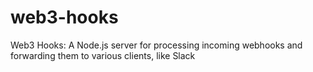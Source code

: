 # web3-hooks
Web3 Hooks: A Node.js server for processing incoming webhooks and forwarding them to various clients, like Slack
